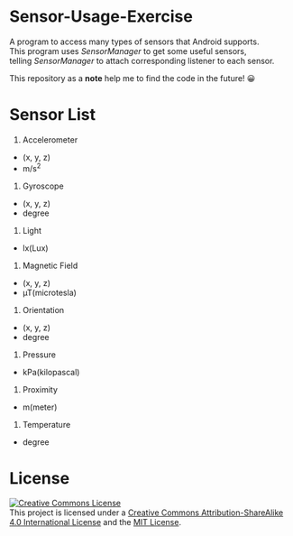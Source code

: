 ﻿# Sensor-Usage-Exercise

A program to access many types of sensors that Android supports.  
This program uses *SensorManager* to get some useful sensors,  
telling *SensorManager* to attach corresponding listener to each sensor.

This repository as a **note** help me to find the code in the future! 😀

# Sensor List

1. Accelerometer
  * (x, y, z)
  * m/s<sup>2</sup>
1. Gyroscope
  * (x, y, z)
  * degree
1. Light
  * lx(Lux)
1. Magnetic Field
  * (x, y, z)
  * µT(microtesla)
1. Orientation
  * (x, y, z)
  * degree
1. Pressure
  * kPa(kilopascal)
1. Proximity
  * m(meter)
1. Temperature
  * degree

# License
[![Creative Commons License](https://i.creativecommons.org/l/by-sa/4.0/88x31.png)](http://creativecommons.org/licenses/by-sa/4.0/)  
This project is licensed under a [Creative Commons Attribution-ShareAlike 4.0 International License](http://creativecommons.org/licenses/by-sa/4.0/) and the [MIT License](LICENSE.md).